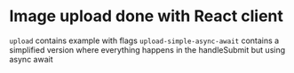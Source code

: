 # Image upload done with React client

`upload` contains example with flags
`upload-simple-async-await` contains a simplified version where everything happens in the handleSubmit but using async await